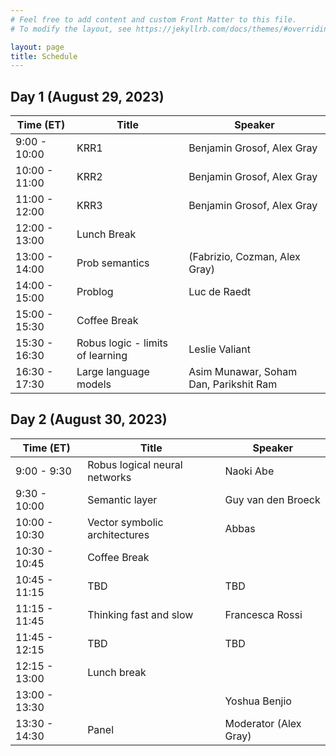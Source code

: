 ```yaml
---
# Feel free to add content and custom Front Matter to this file.
# To modify the layout, see https://jekyllrb.com/docs/themes/#overriding-theme-defaults

layout: page
title: Schedule
---
```



## Day 1 (August 29, 2023)

| Time (ET) | Title | Speaker |
|-----------|-------|---------|
| 9:00 - 10:00 | KRR1 | Benjamin Grosof, Alex Gray |
| 10:00 - 11:00 | KRR2 | Benjamin Grosof, Alex Gray |
| 11:00 - 12:00 | KRR3 | Benjamin Grosof, Alex Gray |
| 12:00 - 13:00 | Lunch Break | |
| 13:00 - 14:00 | Prob semantics | (Fabrizio, Cozman, Alex Gray) |
| 14:00 - 15:00	| Problog | Luc de Raedt |
| 15:00 - 15:30 | Coffee Break | |
| 15:30 - 16:30 | Robus logic - limits of learning | Leslie Valiant |
| 16:30 - 17:30 | Large language models | Asim Munawar, Soham Dan, Parikshit Ram |


## Day 2 (August 30, 2023)

| Time (ET) | Title | Speaker |
|-----------|-------|---------|
| 9:00 - 9:30 | Robus logical neural networks | Naoki Abe |
| 9:30 - 10:00 | Semantic layer | Guy van den Broeck |
| 10:00 - 10:30	| Vector symbolic architectures | Abbas |
| 10:30 - 10:45 | Coffee Break | |
| 10:45 - 11:15	| TBD | TBD |
| 11:15 - 11:45	| Thinking fast and slow | Francesca Rossi |
| 11:45 - 12:15	| TBD | TBD |
| 12:15 - 13:00	| Lunch break | |
| 13:00 - 13:30	| | Yoshua Benjio |
| 13:30 - 14:30	| Panel | Moderator (Alex Gray) |

